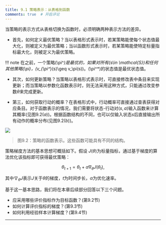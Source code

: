 ```yaml
---
title: 9.1 策略表示：从表格到函数
comments: true  # 开启评论
---
```

当策略的表示方式从表格切换为函数时，必须明确两种表示方法的差异。

- 首先，如何定义最优策略？当以表格形式表示时，若某策略能使每个状态值最大化，则被定义为最优策略；当以函数形式表示时，若某策略能使特定标量指标最大化，则被定义为最优策略。

!!! note
    在之前，一个策略\(\pi^*\)是最优的，如果对所有\(s\in \mathcal{S}\)和任何其他策略\(\pi\)，\(v_{\pi^*}(s)\geq v_\pi(s)\)。\(\pi^*\)的状态值是最优状态值。

- 其次，如何更新策略？当策略以表格形式表示时，可直接修改表中条目来实现更新；而当策略以参数化函数表示时，则无法采用这种方式，只能通过改变参数$\theta$来完成更新。

- 第三，如何获取行动的概率？在表格形式中，行动概率可直接通过查表获得对应条目。对于函数表示的情况，我们需要将状态-行动对$(s, a)$输入函数来计算其概率(见图$9.2(a)$)。根据函数结构的不同，也可以仅输入状态$s$后直接输出所有动作的概率分布(见图$9.2(b)$)。

 ![](../img/09/3.png)

 > 图$9.2$：策略的函数表示。这些函数可能具有不同的结构。

策略梯度方法的基本思想可概括如下。假设 $J(\theta)$为标量指标，通过基于梯度的算法优化该指标即可获得最优策略：

$$\theta_{t+1}=\theta_t+\alpha\nabla_\theta J(\theta_t),$$

其中$\nabla_\theta J$表示$J$关于$\theta$的梯度，$t$为时间步长，$\alpha$为优化速率。

基于这一基本思路，我们将在本章后续部分回答以下三个问题。

- 应采用哪些评价指标作为目标函数？(第$9.2$节)
- 如何计算评价指标的梯度？(第$9.3$节)
- 如何利用经验样本计算梯度？(第$9.4$节)
---